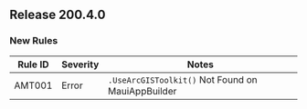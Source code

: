 ﻿## Release 200.4.0

### New Rules

Rule ID | Severity | Notes
--------|----------|-------
AMT001 | Error | `.UseArcGISToolkit()` Not Found on MauiAppBuilder